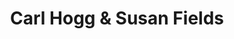 ---
title: "Carl Hogg & Susan Fields"
url: /golborne/carl-hogg-und-susan-fields/
shop: Bestattungen
---